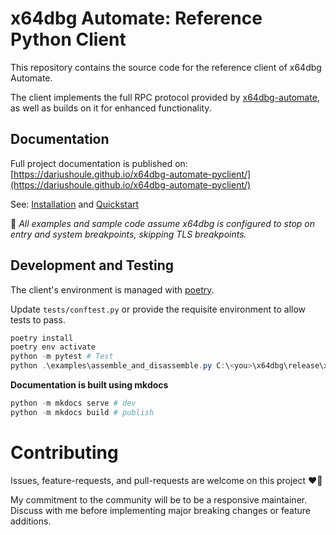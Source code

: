 # x64dbg Automate: Reference Python Client

This repository contains the source code for the reference client of x64dbg Automate.

The client implements the full RPC protocol provided by [x64dbg-automate](https://github.com/dariushoule/x64dbg-automate), as well as builds on it for enhanced functionality. 

## Documentation

Full project documentation is published on: [https://dariushoule.github.io/x64dbg-automate-pyclient/](https://dariushoule.github.io/x64dbg-automate-pyclient/)

See: [Installation](https://dariushoule.github.io/x64dbg-automate-pyclient/installation/) and [Quickstart](https://dariushoule.github.io/x64dbg-automate-pyclient/quickstart/)

🔔 _All examples and sample code assume x64dbg is configured to stop on entry and system breakpoints, skipping TLS breakpoints._

## Development and Testing

The client's environment is managed with [poetry](https://python-poetry.org/docs/). 

Update `tests/conftest.py` or provide the requisite environment to allow tests to pass. 

```powershell
poetry install
poetry env activate
python -m pytest # Test
python .\examples\assemble_and_disassemble.py C:\<you>\x64dbg\release\x64\x64dbg.exe # Run an example
```

**Documentation is built using mkdocs**

```powershell
python -m mkdocs serve # dev
python -m mkdocs build # publish
```

# Contributing

Issues, feature-requests, and pull-requests are welcome on this project ❤️🐛

My commitment to the community will be to be a responsive maintainer. Discuss with me before implementing major breaking changes or feature additions.
